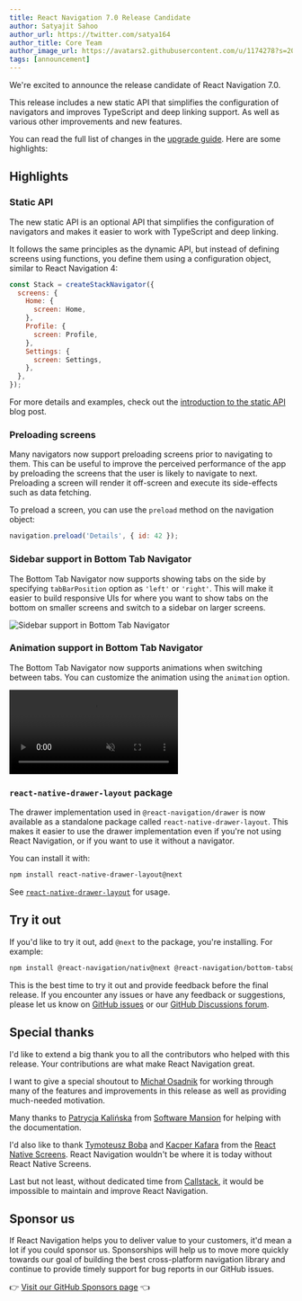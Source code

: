 ```yaml
---
title: React Navigation 7.0 Release Candidate
author: Satyajit Sahoo
author_url: https://twitter.com/satya164
author_title: Core Team
author_image_url: https://avatars2.githubusercontent.com/u/1174278?s=200&v=4
tags: [announcement]
---
```


We're excited to announce the release candidate of React Navigation 7.0.

This release includes a new static API that simplifies the configuration of navigators and improves TypeScript and deep linking support. As well as various other improvements and new features.

<!--truncate-->

You can read the full list of changes in the [upgrade guide](/docs/7.x/upgrading-from-6.x). Here are some highlights:

## Highlights

### Static API

The new static API is an optional API that simplifies the configuration of navigators and makes it easier to work with TypeScript and deep linking.

It follows the same principles as the dynamic API, but instead of defining screens using functions, you define them using a configuration object, similar to React Navigation 4:

```js
const Stack = createStackNavigator({
  screens: {
    Home: {
      screen: Home,
    },
    Profile: {
      screen: Profile,
    },
    Settings: {
      screen: Settings,
    },
  },
});
```

For more details and examples, check out the [introduction to the static API](/blog/2024-03-25-introducing-static-api.md) blog post.

### Preloading screens

Many navigators now support preloading screens prior to navigating to them. This can be useful to improve the perceived performance of the app by preloading the screens that the user is likely to navigate to next. Preloading a screen will render it off-screen and execute its side-effects such as data fetching.

To preload a screen, you can use the `preload` method on the navigation object:

```js
navigation.preload('Details', { id: 42 });
```

### Sidebar support in Bottom Tab Navigator

The Bottom Tab Navigator now supports showing tabs on the side by specifying `tabBarPosition` option as `'left'` or `'right'`. This will make it easier to build responsive UIs for where you want to show tabs on the bottom on smaller screens and switch to a sidebar on larger screens.

![Sidebar support in Bottom Tab Navigator](/assets/blog/7.x/bottom-tabs-sidebar.png)

### Animation support in Bottom Tab Navigator

The Bottom Tab Navigator now supports animations when switching between tabs. You can customize the animation using the `animation` option.

<video playsInline autoPlay muted loop>
  <source src="/assets/7.x/bottom-tabs-shift.mp4" />
</video>

### `react-native-drawer-layout` package

The drawer implementation used in `@react-navigation/drawer` is now available as a standalone package called `react-native-drawer-layout`. This makes it easier to use the drawer implementation even if you're not using React Navigation, or if you want to use it without a navigator.

You can install it with:

```bash npm2yarn
npm install react-native-drawer-layout@next
```

See [`react-native-drawer-layout`](/docs/7.x/drawer-layout) for usage.

## Try it out

If you'd like to try it out, add `@next` to the package, you're installing. For example:

```sh npm2yarn
npm install @react-navigation/nativ@next @react-navigation/bottom-tabs@next
```

This is the best time to try it out and provide feedback before the final release. If you encounter any issues or have any feedback or suggestions, please let us know on [GitHub issues](https://github.com/react-navigation/react-navigation/issues) or our [GitHub Discussions forum](https://github.com/react-navigation/react-navigation/discussions).

## Special thanks

I'd like to extend a big thank you to all the contributors who helped with this release. Your contributions are what make React Navigation great.

I want to give a special shoutout to [Michał Osadnik](https://x.com/mosdnk) for working through many of the features and improvements in this release as well as providing much-needed motivation.

Many thanks to [Patrycja Kalińska](https://x.com/patkalinska) from [Software Mansion](https://swmansion.com/) for helping with the documentation.

I'd also like to thank [Tymoteusz Boba](https://x.com/tboba_) and [Kacper Kafara](https://x.com/kafara_kacper) from the [React Native Screens](https://github.com/software-mansion/react-native-screens). React Navigation wouldn't be where it is today without React Native Screens.

Last but not least, without dedicated time from [Callstack](https://callstack.com/), it would be impossible to maintain and improve React Navigation.

## Sponsor us

If React Navigation helps you to deliver value to your customers, it'd mean a lot if you could sponsor us. Sponsorships will help us to move more quickly towards our goal of building the best cross-platform navigation library and continue to provide timely support for bug reports in our GitHub issues.

👉 [Visit our GitHub Sponsors page](https://github.com/sponsors/react-navigation) 👈
